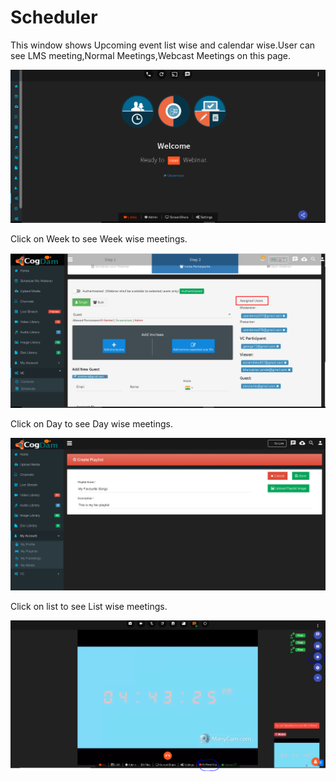# Scheduler

This window shows Upcoming event list wise and calendar wise.User can see LMS meeting,Normal Meetings,Webcast Meetings on this page.

![](../../.gitbook/assets/image%20%28194%29.png)

Click on Week to see Week wise meetings.

![](../../.gitbook/assets/image%20%2873%29.png)

Click on Day to see Day wise meetings.

![](../../.gitbook/assets/image%20%28147%29.png)

Click on list to see List wise meetings.

![](../../.gitbook/assets/image%20%28154%29.png)

